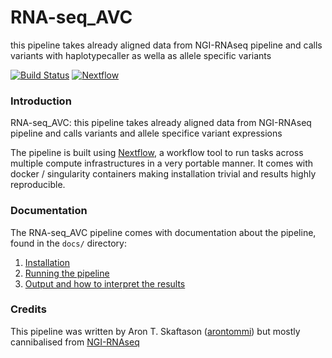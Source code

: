 # RNA-seq_AVC
this pipeline takes already aligned data from NGI-RNAseq pipeline and calls variants with
haplotypecaller as wella as allele specific variants

[![Build Status](https://travis-ci.org/rna-seq_AVC.svg?branch=master)](https://travis-ci.org/rna-seq_AVC)
[![Nextflow](https://img.shields.io/badge/nextflow-%E2%89%A50.24.0-brightgreen.svg)](https://www.nextflow.io/)


### Introduction
RNA-seq_AVC: this pipeline takes already aligned data from NGI-RNAseq pipeline and calls variants and allele specifice variant expressions

The pipeline is built using [Nextflow](https://www.nextflow.io), a workflow tool to run tasks across multiple compute infrastructures in a very portable manner. It comes with docker / singularity containers making installation trivial and results highly reproducible.


### Documentation
The RNA-seq_AVC pipeline comes with documentation about the pipeline, found in the `docs/` directory:

1. [Installation](docs/installation.md)
2. [Running the pipeline](docs/usage.md)
3. [Output and how to interpret the results](docs/output.md)


### Credits
This pipeline was written by Aron T. Skaftason ([arontommi](https://github.com/arontommi)) but mostly cannibalised from [NGI-RNAseq](https://github.com/SciLifeLab/NGI-RNAseq/)

